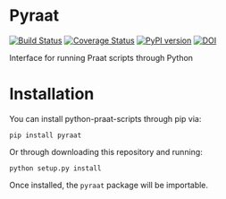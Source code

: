 Pyraat
======

[![Build Status](https://travis-ci.org/mmcauliffe/python-praat-scripts.svg?branch=master)](https://travis-ci.org/mmcauliffe/pyraat)
[![Coverage Status](https://coveralls.io/repos/mmcauliffe/python-praat-scripts/badge.svg)](https://coveralls.io/r/mmcauliffe/pyraat)
[![PyPI version](https://badge.fury.io/py/python-praat-scripts.svg)](https://badge.fury.io/py/pyraat)
[![DOI](https://zenodo.org/badge/7311987.svg)](https://zenodo.org/badge/latestdoi/7311987)

Interface for running Praat scripts through Python

Installation
============

You can install python-praat-scripts through pip via:

```
pip install pyraat
```

Or through downloading this repository and running:

```
python setup.py install
```

Once installed, the `pyraat` package will be importable.
